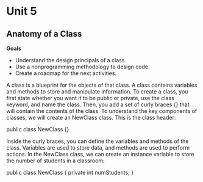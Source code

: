# Unit 5

## Anatomy of a Class

**Goals**
  - Understand the design principals of a class.
  - Use a nonprogramming methodology to design code.
  - Create a roadmap for the next activities.


A class is a blueprint for the objects of that class. A class contains variables and methods to store and manipulate information. To
create a class, you first state whether you want it to be public or private, use the class keyword, and name the class. Then, you
add a set of curly braces {} that will contain the contents of the class. To understand the key components of classes, we will
create an NewClass class. This is the class header:

public class NewClass {}

Inside the curly braces, you can define the variables and methods of the class. Variables are used to store data, and methods are
used to perform actions. In the NewClass class, we can create an instance variable to store the number of students in a classroom:

public class NewClass {
      private int numStudents;
}

